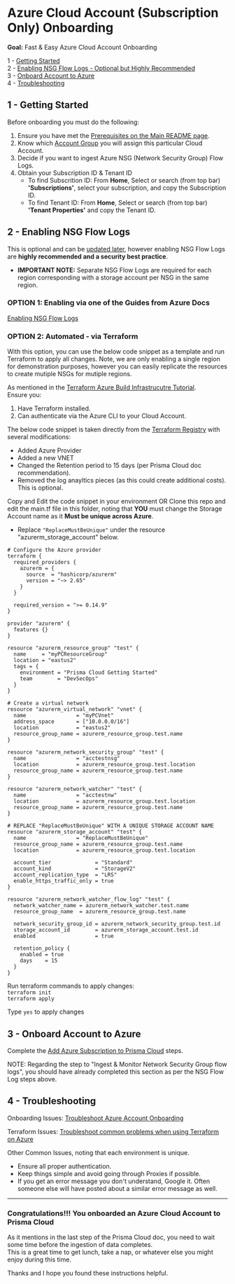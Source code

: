 # Azure Cloud Account (Subscription Only) Onboarding

**Goal:** Fast & Easy Azure Cloud Account Onboarding
   
1 - [Getting Started](#head1)   
2 - [Enabling NSG Flow Logs - Optional but Highly Recommended](#head2)   
3 - [Onboard Account to Azure](#head3)   
4 - [Troubleshooting](#head4)   
   
## 1 - <a name="head1"></a> Getting Started 
Before onboarding you must do the following:
   
1. Ensure you have met the [Prerequisites on the Main README page](../README.md#1----prerequisities--assumptions).
2. Know which [Account Group](https://docs.paloaltonetworks.com/prisma/prisma-cloud/prisma-cloud-admin/manage-prisma-cloud-administrators/create-account-groups) you will assign this particular Cloud Account.
3. Decide if you want to ingest Azure NSG (Network Security Group) Flow Logs.
4. Obtain your Subscription ID & Tenant ID
   * To find Subscrition ID: From **Home**, Select or search (from top bar) **'Subscriptions'**, select your subscription, and copy the Subscription ID.
   * To find Tenant ID: From **Home**, Select or search (from top bar) **'Tenant Properties'** and copy the Tenant ID.

## 2 - <a name="head2"></a> Enabling NSG Flow Logs 
This is optional and can be [updated later](https://docs.paloaltonetworks.com/prisma/prisma-cloud/prisma-cloud-admin/connect-your-cloud-platform-to-prisma-cloud/onboard-your-azure-account/update-an-onboarded-azure-account.html), however enabling NSG Flow Logs are **highly recommended and a security best practice**.
   
- **IMPORTANT NOTE:** Separate NSG Flow Logs are required for each region corresponding with a storage account per NSG in the same region.  
   
### OPTION 1: Enabling via one of the Guides from Azure Docs 
[Enabling NSG Flow Logs](https://docs.microsoft.com/en-us/azure/network-watcher/network-watcher-nsg-flow-logging-overview#enabling-nsg-flow-logs)  

### OPTION 2: Automated - via Terraform
With this option, you can use the below code snippet as a template and run Terraform to apply all changes.  Note, we are only enabling a single region for demonstration purposes, however you can easily replicate the resources to create mutiple NSGs for mutiple regions.

As mentioned in the [Terraform Azure Build Infrastrucutre Tutorial](https://learn.hashicorp.com/tutorials/terraform/azure-build?in=terraform/azure-get-started#prerequisites).  
Ensure you:
1. Have Terraform installed.
2. Can authenticate via the Azure CLI to your Cloud Account.

The below code snippet is taken directly from the [Terraform Registry](https://registry.terraform.io/providers/hashicorp/azurerm/latest/docs/resources/network_watcher_flow_log) with several modifications:
   - Added Azure Provider
   - Added a new VNET
   - Changed the Retention period to 15 days (per Prisma Cloud doc recommendation).
   - Removed the log anayltics pieces (as this could create additional costs).  This is optional.   
   
Copy and Edit the code snippet in your environment OR Clone this repo and edit the main.tf file in this folder, noting that **YOU** must change the Storage Account name as it **Must be unique across Azure**.
- Replace `"ReplaceMustBeUnique"` under the resource "azurerm_storage_account" below.

```
# Configure the Azure provider
terraform {
  required_providers {
    azurerm = {
      source  = "hashicorp/azurerm"
      version = "~> 2.65"
    }
  }

  required_version = ">= 0.14.9"
}

provider "azurerm" {
  features {}
}

resource "azurerm_resource_group" "test" {
  name     = "myPCResourceGroup"
  location = "eastus2"
  tags = {
    environment = "Prisma Cloud Getting Started"
    team        = "DevSecOps"
  }
}

# Create a virtual network
resource "azurerm_virtual_network" "vnet" {
  name                = "myPCVnet"
  address_space       = ["10.0.0.0/16"]
  location            = "eastus2"
  resource_group_name = azurerm_resource_group.test.name
}

resource "azurerm_network_security_group" "test" {
  name                = "acctestnsg"
  location            = azurerm_resource_group.test.location
  resource_group_name = azurerm_resource_group.test.name
}

resource "azurerm_network_watcher" "test" {
  name                = "acctestnw"
  location            = azurerm_resource_group.test.location
  resource_group_name = azurerm_resource_group.test.name
}

# REPLACE "ReplaceMustBeUnique" WITH A UNIQUE STORAGE ACCOUNT NAME
resource "azurerm_storage_account" "test" {
  name                = "ReplaceMustBeUnique"
  resource_group_name = azurerm_resource_group.test.name
  location            = azurerm_resource_group.test.location

  account_tier              = "Standard"
  account_kind              = "StorageV2"
  account_replication_type  = "LRS"
  enable_https_traffic_only = true
}

resource "azurerm_network_watcher_flow_log" "test" {
  network_watcher_name = azurerm_network_watcher.test.name
  resource_group_name  = azurerm_resource_group.test.name

  network_security_group_id = azurerm_network_security_group.test.id
  storage_account_id        = azurerm_storage_account.test.id
  enabled                   = true

  retention_policy {
    enabled = true
    days    = 15
  }
}
```
   
Run terraform commands to apply changes:   
`terraform init`  
`terraform apply`  
   
Type `yes` to apply changes

## 3 - <a name="head3"></a> Onboard Account to Azure
Complete the [Add Azure Subscription to Prisma Cloud](https://docs.paloaltonetworks.com/prisma/prisma-cloud/prisma-cloud-admin/connect-your-cloud-platform-to-prisma-cloud/onboard-your-azure-account/add-azure-cloud-account-on-prisma-cloud.html) steps.   
   
NOTE: Regarding the step to "Ingest & Monitor Network Security Group flow logs", you should have already completed this section as per the NSG Flow Log steps above.

## 4 - <a name="head4"></a> Troubleshooting
Onboarding Issues: [Troubleshoot Azure Account Onboarding](https://docs.paloaltonetworks.com/prisma/prisma-cloud/prisma-cloud-admin/connect-your-cloud-platform-to-prisma-cloud/onboard-your-azure-account/troubleshoot-azure-account-onboarding.html)
   
Terraform Issues: [Troubleshoot common problems when using Terraform on Azure](https://docs.microsoft.com/en-us/azure/developer/terraform/troubleshoot)
   
Other Common Issues, noting that each environment is unique.
- Ensure all proper authentication.
- Keep things simple and avoid going through Proxies if possible.
- If you get an error message you don't understand, Google it.  Often someone else will have posted about a similar error message as well.

---

### Congratulations!!!  You onboarded an Azure Cloud Account to Prisma Cloud
As it mentions in the last step of the Prisma Cloud doc, you need to wait some time before the ingestion of data completes.   
This is a great time to get lunch, take a nap, or whatever else you might enjoy during this time.   
   
Thanks and I hope you found these instructions helpful.

